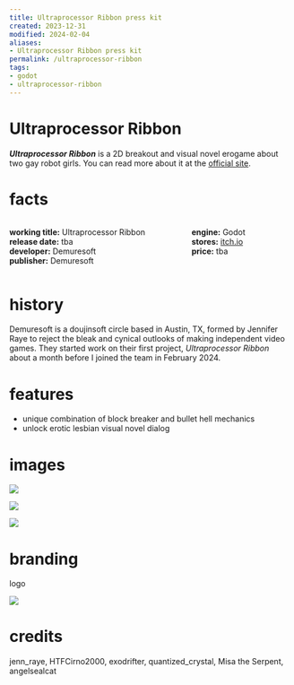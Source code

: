 ```yaml
---
title: Ultraprocessor Ribbon press kit
created: 2023-12-31
modified: 2024-02-04
aliases:
- Ultraprocessor Ribbon press kit
permalink: /ultraprocessor-ribbon
tags:
- godot
- ultraprocessor-ribbon
---
```


# Ultraprocessor Ribbon

_**Ultraprocessor Ribbon**_ is a 2D breakout and visual novel erogame about two gay robot girls. You can read more about it at the [official site](https://jennraye.moe/ribbon).

# facts

<div style="display: flex; flex-direction: row">
<div style="flex-grow: 1">

**working title:** Ultraprocessor Ribbon<br/>
**release date:** tba<br/>
**developer:** Demuresoft<br/>
**publisher:** Demuresoft<br/>

</div>
<div style="flex-grow: 1">

**engine:** Godot<br/>
**stores:** [itch.io](https://jenniferraye.itch.io/ultraprocessor-ribbon)<br/>
**price:** tba<br/>

</div>
</div>

# history

Demuresoft is a doujinsoft circle based in Austin, TX, formed by Jennifer Raye to reject the bleak and cynical outlooks of making independent video games. They started work on their first project, _Ultraprocessor Ribbon_ about a month before I joined the team in February 2024.

# features

- unique combination of block breaker and bullet hell mechanics
- unlock erotic lesbian visual novel dialog

# images

![](ultraprocessor-ribbon/screen-1.png)

![](ultraprocessor-ribbon/screen-2.png)

![](ultraprocessor-ribbon/screen-3.png)

# branding

logo

![](ultraprocessor-ribbon/logo.png)

# credits

jenn_raye, HTFCirno2000, exodrifter, quantized_crystal, Misa the Serpent, angelsealcat
